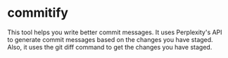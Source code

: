# commitify

This tool helps you write better commit messages. It uses Perplexity's API to generate commit messages based on the changes you have staged. Also, it uses the git diff command to get the changes you have staged.

